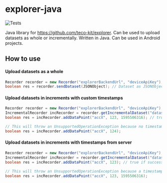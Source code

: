 # explorer-java
![Tests](https://github.com/teco-kit/explorer-android/actions/workflows/test.yml/badge.svg)

Java library for https://github.com/teco-kit/explorer. 
Can be used to upload datasets as whole or incrementally. 
Written in Java. Can be used in Android projects.


## How to use

#### Upload datasets as a whole

```java
Recorder recorder = new Recorder("explorerBackendUrl", "deviceApiKey");
boolean res = recorder.sendDataset(JSONObject); // Dataset as JSONObject
```

#### Upload datasets in increments with custom timestamps

```java
Recorder recorder = new Recorder("explorerBackendUrl", "deviceApiKey");
IncrementalRecorder incRecorder = recorder.getIncrementalDataset("datasetName", false); // false to use custom timestamps
boolean res = incRecorder.addDataPoint("accX", 123, 1595506316); // true if successful, false if not.

// This will throw an UnsupportedOperationException because no timestamp was provided
boolean res = incRecorder.addDataPoint("accX", 124);
```

#### Upload datasets in increments with timestamps from server

```java
Recorder recorder = new Recorder("explorerBackendUrl", "deviceApiKey");
IncrementalRecorder incRecorder = recorder.getIncrementalDataset("datasetName", true); // true to use servertime
boolean res = incRecorder.addDataPoint("accX", 123); // true if successful, false if not

// This will throw an UnsupportedOperationException because a timestamp was provided
boolean res = incRecorder.addDataPoint("accX", 123, 1595506316); 
```
